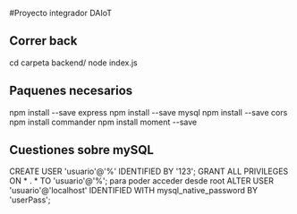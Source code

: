 #Proyecto integrador DAIoT


## Correr back

cd carpeta backend/ node index.js

## Paquenes necesarios

npm install --save express
npm install --save mysql
npm install --save cors
npm install commander
npm install moment --save 

## Cuestiones sobre mySQL

CREATE USER 'usuario'@'%' IDENTIFIED BY '123';
GRANT ALL PRIVILEGES ON * . * TO 'usuario'@'%';
para poder acceder desde root
ALTER USER 'usuario'@'localhost' IDENTIFIED WITH mysql_native_password BY 'userPass';
